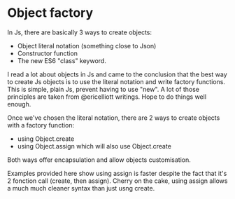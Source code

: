# Object factory

In Js, there are basically 3 ways to create objects:
- Object literal notation (something close to Json)
- Constructor function
- The new ES6 "class" keyword.

I read a lot about objects in Js and came to the conclusion that the best way to create Js objects is to use the literal notation and write factory functions. This is simple, plain Js, prevent having to use "new". A lot of those principles are taken from @ericelliott writings. Hope to do things well enough.

Once we've chosen the literal notation, there are 2 ways to create objects with a factory function:
- using Object.create
- using Object.assign which will also use Object.create
 
Both ways offer encapsulation and allow objects customisation.

Examples provided here show using assign is faster despite the fact that it's 2 fonction call (create, then assign). Cherry on the cake, using assign allows a much much cleaner syntax than just usng create.
